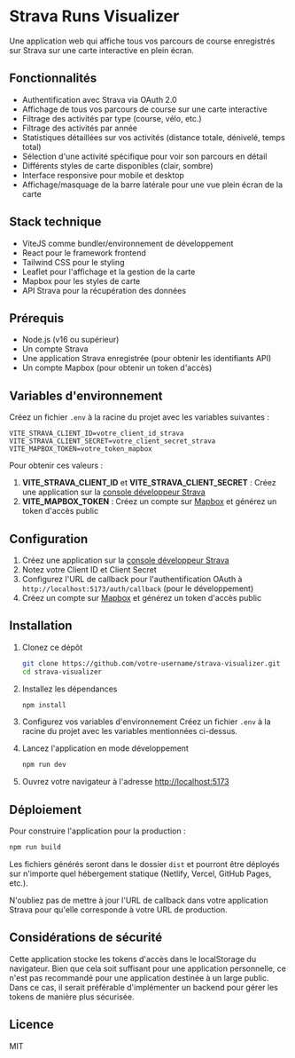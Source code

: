 # Strava Runs Visualizer

Une application web qui affiche tous vos parcours de course enregistrés sur Strava sur une carte interactive en plein écran.

## Fonctionnalités

- Authentification avec Strava via OAuth 2.0
- Affichage de tous vos parcours de course sur une carte interactive
- Filtrage des activités par type (course, vélo, etc.)
- Filtrage des activités par année
- Statistiques détaillées sur vos activités (distance totale, dénivelé, temps total)
- Sélection d'une activité spécifique pour voir son parcours en détail
- Différents styles de carte disponibles (clair, sombre)
- Interface responsive pour mobile et desktop
- Affichage/masquage de la barre latérale pour une vue plein écran de la carte

## Stack technique

- ViteJS comme bundler/environnement de développement
- React pour le framework frontend
- Tailwind CSS pour le styling
- Leaflet pour l'affichage et la gestion de la carte
- Mapbox pour les styles de carte
- API Strava pour la récupération des données

## Prérequis

- Node.js (v16 ou supérieur)
- Un compte Strava
- Une application Strava enregistrée (pour obtenir les identifiants API)
- Un compte Mapbox (pour obtenir un token d'accès)

## Variables d'environnement

Créez un fichier `.env` à la racine du projet avec les variables suivantes :

```
VITE_STRAVA_CLIENT_ID=votre_client_id_strava
VITE_STRAVA_CLIENT_SECRET=votre_client_secret_strava
VITE_MAPBOX_TOKEN=votre_token_mapbox
```

Pour obtenir ces valeurs :
1. **VITE_STRAVA_CLIENT_ID** et **VITE_STRAVA_CLIENT_SECRET** : Créez une application sur la [console développeur Strava](https://www.strava.com/settings/api)
2. **VITE_MAPBOX_TOKEN** : Créez un compte sur [Mapbox](https://www.mapbox.com/) et générez un token d'accès public

## Configuration

1. Créez une application sur la [console développeur Strava](https://www.strava.com/settings/api)
2. Notez votre Client ID et Client Secret
3. Configurez l'URL de callback pour l'authentification OAuth à `http://localhost:5173/auth/callback` (pour le développement)
4. Créez un compte sur [Mapbox](https://www.mapbox.com/) et générez un token d'accès public

## Installation

1. Clonez ce dépôt
   ```bash
   git clone https://github.com/votre-username/strava-visualizer.git
   cd strava-visualizer
   ```

2. Installez les dépendances
   ```bash
   npm install
   ```

3. Configurez vos variables d'environnement
   Créez un fichier `.env` à la racine du projet avec les variables mentionnées ci-dessus.

4. Lancez l'application en mode développement
   ```bash
   npm run dev
   ```

5. Ouvrez votre navigateur à l'adresse [http://localhost:5173](http://localhost:5173)

## Déploiement

Pour construire l'application pour la production :

```bash
npm run build
```

Les fichiers générés seront dans le dossier `dist` et pourront être déployés sur n'importe quel hébergement statique (Netlify, Vercel, GitHub Pages, etc.).

N'oubliez pas de mettre à jour l'URL de callback dans votre application Strava pour qu'elle corresponde à votre URL de production.

## Considérations de sécurité

Cette application stocke les tokens d'accès dans le localStorage du navigateur. Bien que cela soit suffisant pour une application personnelle, ce n'est pas recommandé pour une application destinée à un large public. Dans ce cas, il serait préférable d'implémenter un backend pour gérer les tokens de manière plus sécurisée.

## Licence

MIT
